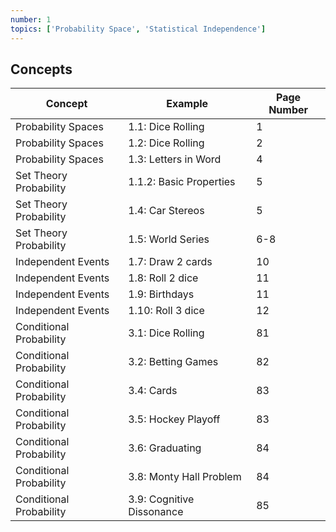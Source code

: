 ```yaml
---
number: 1
topics: ['Probability Space', 'Statistical Independence']
---
```

<h2 class="ui dividing header">Concepts</h2>

| Concept                 | Example                   | Page Number | 
|-------------------------|---------------------------|-------------|
| Probability Spaces      | 1.1: Dice Rolling         | 1           |
| Probability Spaces      | 1.2: Dice Rolling         | 2           |
| Probability Spaces      | 1.3: Letters in Word      | 4           |
| Set Theory Probability  | 1.1.2: Basic Properties   | 5           |
| Set Theory Probability  | 1.4: Car Stereos          | 5           |
| Set Theory Probability  | 1.5: World Series         | 6-8         |
| Independent Events      | 1.7: Draw 2 cards         | 10          |
| Independent Events      | 1.8: Roll 2 dice          | 11          |
| Independent Events      | 1.9: Birthdays            | 11          |
| Independent Events      | 1.10: Roll 3 dice         | 12          |
| Conditional Probability | 3.1: Dice Rolling         | 81          |
| Conditional Probability | 3.2: Betting Games        | 82          |
| Conditional Probability | 3.4: Cards                | 83          |
| Conditional Probability | 3.5: Hockey Playoff       | 83          |
| Conditional Probability | 3.6: Graduating           | 84          |
| Conditional Probability | 3.8: Monty Hall Problem   | 84          |
| Conditional Probability | 3.9: Cognitive Dissonance | 85          |
